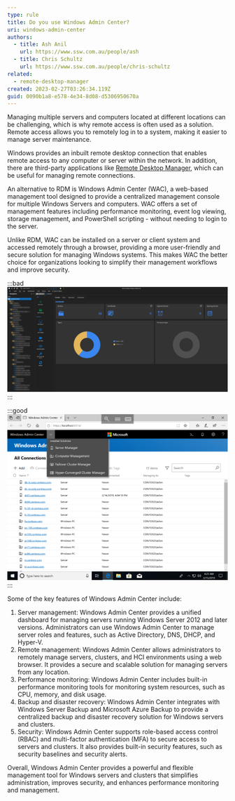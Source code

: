 ```yaml
---
type: rule
title: Do you use Windows Admin Center?
uri: windows-admin-center
authors:
  - title: Ash Anil
    url: https://www.ssw.com.au/people/ash
  - title: Chris Schultz
    url: https://www.ssw.com.au/people/chris-schultz
related:
  - remote-desktop-manager
created: 2023-02-27T03:26:34.119Z
guid: 0090b1a8-e578-4e34-8d08-d5306950670a
---
```

Managing multiple servers and computers located at different locations can be challenging, which is why remote access is often used as a solution. Remote access allows you to remotely log in to a system, making it easier to manage server maintenance. 

<!--endintro-->

Windows provides an inbuilt remote desktop connection that enables remote access to any computer or server within the network. In addition, there are third-party applications like [Remote Desktop Manager](https://www.ssw.com.au/rules/remote-desktop-manager/), which can be useful for managing remote connections. 

An alternative to RDM is Windows Admin Center (WAC), a web-based management tool designed to provide a centralized management console for multiple Windows Servers and computers. WAC offers a set of management features including performance monitoring, event log viewing, storage management, and PowerShell scripting - without needing to login to the server.

Unlike RDM, WAC can be installed on a server or client system and accessed remotely through a browser, providing a more user-friendly and secure solution for managing Windows systems. This makes WAC the better choice for organizations looking to simplify their management workflows and improve security.

:::bad
![Figure: Remote Desktop manager – Third party application](2023-02-27_14-34-48.jpg)
:::

:::good
![Figure: Windows Admin center – All the servers in a web-based management tool](figure-4-1.png)
:::

Some of the key features of Windows Admin Center include:

1. Server management: Windows Admin Center provides a unified dashboard for managing servers running Windows Server 2012 and later versions. Administrators can use Windows Admin Center to manage server roles and features, such as Active Directory, DNS, DHCP, and Hyper-V.
2. Remote management: Windows Admin Center allows administrators to remotely manage servers, clusters, and HCI environments using a web browser. It provides a secure and scalable solution for managing servers from any location.
3. Performance monitoring: Windows Admin Center includes built-in performance monitoring tools for monitoring system resources, such as CPU, memory, and disk usage.
4. Backup and disaster recovery: Windows Admin Center integrates with Windows Server Backup and Microsoft Azure Backup to provide a centralized backup and disaster recovery solution for Windows servers and clusters.
5. Security: Windows Admin Center supports role-based access control (RBAC) and multi-factor authentication (MFA) to secure access to servers and clusters. It also provides built-in security features, such as security baselines and security alerts.

Overall, Windows Admin Center provides a powerful and flexible management tool for Windows servers and clusters that simplifies administration, improves security, and enhances performance monitoring and management.